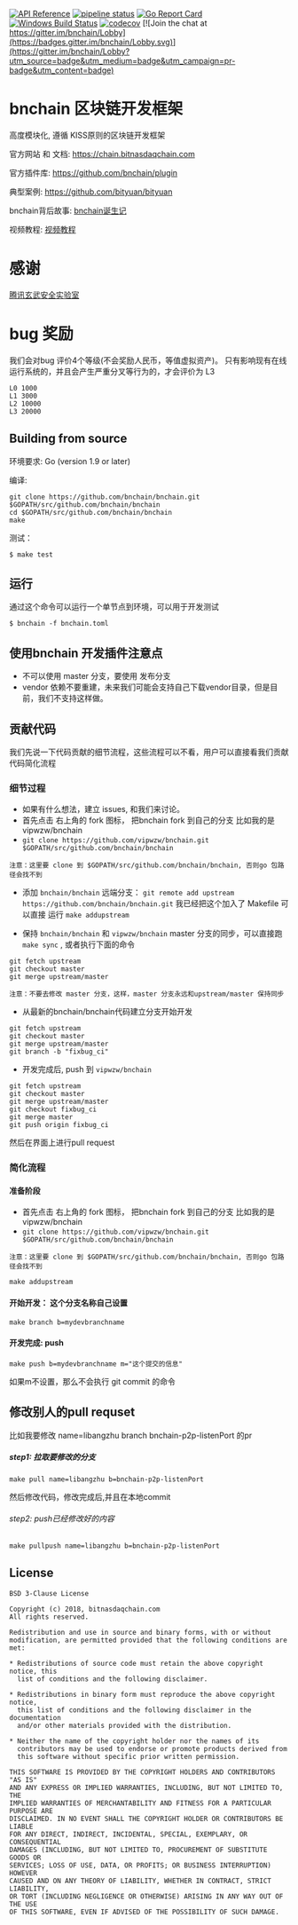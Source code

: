 [![API Reference](
https://camo.githubusercontent.com/915b7be44ada53c290eb157634330494ebe3e30a/68747470733a2f2f676f646f632e6f72672f6769746875622e636f6d2f676f6c616e672f6764646f3f7374617475732e737667
)](https://godoc.org/github.com/bnchain/bnchain)
[![pipeline status](https://api.travis-ci.org/bnchain/bnchain.svg?branch=master)](https://travis-ci.org/bnchain/bnchain/)
[![Go Report Card](https://goreportcard.com/badge/github.com/bnchain/bnchain)](https://goreportcard.com/report/github.com/bnchain/bnchain)
 [![Windows Build Status](https://ci.appveyor.com/api/projects/status/github/bnchain/bnchain?svg=true&branch=master&passingText=Windows%20-%20OK&failingText=Windows%20-%20failed&pendingText=Windows%20-%20pending)](https://ci.appveyor.com/project/bnchain/bnchain)
[![codecov](https://codecov.io/gh/bnchain/bnchain/branch/master/graph/badge.svg)](https://codecov.io/gh/bnchain/bnchain) [![Join the chat at https://gitter.im/bnchain/Lobby](https://badges.gitter.im/bnchain/Lobby.svg)](https://gitter.im/bnchain/Lobby?utm_source=badge&utm_medium=badge&utm_campaign=pr-badge&utm_content=badge)

# bnchain 区块链开发框架

高度模块化, 遵循 KISS原则的区块链开发框架

官方网站 和 文档: https://chain.bitnasdaqchain.com

官方插件库: https://github.com/bnchain/plugin

典型案例: https://github.com/bityuan/bityuan

bnchain背后故事: [bnchain诞生记](https://mp.weixin.qq.com/s/9g5ZFDKJi9uzR_NFxfeuAA)

视频教程: [视频教程](https://chain.bitnasdaqchain.com/document/90)

# 感谢

[腾讯玄武安全实验室](https://github.com/bnchain/bnchain/issues?utf8=%E2%9C%93&q=label%3A%E8%85%BE%E8%AE%AF%E7%8E%84%E6%AD%A6%E5%AE%9E%E9%AA%8C%E5%AE%A4)

# bug 奖励

我们会对bug 评价4个等级(不会奖励人民币，等值虚拟资产)。
只有影响现有在线运行系统的，并且会产生严重分叉等行为的，才会评价为 L3

```
L0 1000
L1 3000
L2 10000
L3 20000
```

## Building from source

环境要求: Go (version 1.9 or later)

编译:

```shell
git clone https://github.com/bnchain/bnchain.git $GOPATH/src/github.com/bnchain/bnchain
cd $GOPATH/src/github.com/bnchain/bnchain
make
```

测试：

```shell
$ make test
```

## 运行

通过这个命令可以运行一个单节点到环境，可以用于开发测试

```shell
$ bnchain -f bnchain.toml
```

## 使用bnchain 开发插件注意点

* 不可以使用 master 分支，要使用 发布分支
* vendor 依赖不要重建，未来我们可能会支持自己下载vendor目录，但是目前，我们不支持这样做。

## 贡献代码

我们先说一下代码贡献的细节流程，这些流程可以不看，用户可以直接看我们贡献代码简化流程

### 细节过程

* 如果有什么想法，建立 issues, 和我们来讨论。
* 首先点击 右上角的 fork 图标， 把bnchain fork 到自己的分支 比如我的是 vipwzw/bnchain
* `git clone https://github.com/vipwzw/bnchain.git $GOPATH/src/github.com/bnchain/bnchain`

```
注意：这里要 clone 到 $GOPATH/src/github.com/bnchain/bnchain, 否则go 包路径会找不到
```

* 添加 `bnchain/bnchain` 远端分支： `git remote add upstream https://github.com/bnchain/bnchain.git`  我已经把这个加入了 Makefile 可以直接 运行 `make addupstream` 

* 保持 `bnchain/bnchain` 和 `vipwzw/bnchain` master 分支的同步，可以直接跑 `make sync` , 或者执行下面的命令

```
git fetch upstream
git checkout master
git merge upstream/master
```
```
注意：不要去修改 master 分支，这样，master 分支永远和upstream/master 保持同步
```

* 从最新的bnchain/bnchain代码建立分支开始开发

```
git fetch upstream
git checkout master
git merge upstream/master
git branch -b "fixbug_ci"
```

* 开发完成后, push 到 `vipwzw/bnchain`

```
git fetch upstream
git checkout master
git merge upstream/master
git checkout fixbug_ci
git merge master
git push origin fixbug_ci
```

然后在界面上进行pull request

### 简化流程

#### 准备阶段

* 首先点击 右上角的 fork 图标， 把bnchain fork 到自己的分支 比如我的是 vipwzw/bnchain
* `git clone https://github.com/vipwzw/bnchain.git $GOPATH/src/github.com/bnchain/bnchain`

```
注意：这里要 clone 到 $GOPATH/src/github.com/bnchain/bnchain, 否则go 包路径会找不到
```

```
make addupstream
```

#### 开始开发： 这个分支名称自己设置

```
make branch b=mydevbranchname
```

#### 开发完成: push 

```
make push b=mydevbranchname m="这个提交的信息"
```

如果m不设置，那么不会执行 git commit 的命令

## 修改别人的pull requset

比如我要修改 name=libangzhu branch bnchain-p2p-listenPort 的pr

##### step1: 拉取要修改的分支

```
make pull name=libangzhu b=bnchain-p2p-listenPort
```

然后修改代码，修改完成后,并且在本地commit

###### step2: push已经修改好的内容

```
make pullpush name=libangzhu b=bnchain-p2p-listenPort
```

## License

```
BSD 3-Clause License

Copyright (c) 2018, bitnasdaqchain.com
All rights reserved.

Redistribution and use in source and binary forms, with or without
modification, are permitted provided that the following conditions are met:

* Redistributions of source code must retain the above copyright notice, this
  list of conditions and the following disclaimer.

* Redistributions in binary form must reproduce the above copyright notice,
  this list of conditions and the following disclaimer in the documentation
  and/or other materials provided with the distribution.

* Neither the name of the copyright holder nor the names of its
  contributors may be used to endorse or promote products derived from
  this software without specific prior written permission.

THIS SOFTWARE IS PROVIDED BY THE COPYRIGHT HOLDERS AND CONTRIBUTORS "AS IS"
AND ANY EXPRESS OR IMPLIED WARRANTIES, INCLUDING, BUT NOT LIMITED TO, THE
IMPLIED WARRANTIES OF MERCHANTABILITY AND FITNESS FOR A PARTICULAR PURPOSE ARE
DISCLAIMED. IN NO EVENT SHALL THE COPYRIGHT HOLDER OR CONTRIBUTORS BE LIABLE
FOR ANY DIRECT, INDIRECT, INCIDENTAL, SPECIAL, EXEMPLARY, OR CONSEQUENTIAL
DAMAGES (INCLUDING, BUT NOT LIMITED TO, PROCUREMENT OF SUBSTITUTE GOODS OR
SERVICES; LOSS OF USE, DATA, OR PROFITS; OR BUSINESS INTERRUPTION) HOWEVER
CAUSED AND ON ANY THEORY OF LIABILITY, WHETHER IN CONTRACT, STRICT LIABILITY,
OR TORT (INCLUDING NEGLIGENCE OR OTHERWISE) ARISING IN ANY WAY OUT OF THE USE
OF THIS SOFTWARE, EVEN IF ADVISED OF THE POSSIBILITY OF SUCH DAMAGE.
```
